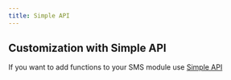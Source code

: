 ```yaml
---
title: Simple API
---
```


## Customization with Simple API
If you want to add functions to your SMS module use [Simple API](http-simple-transactional.md)
